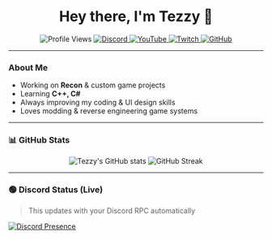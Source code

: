 <h1 align="center">Hey there, I'm Tezzy 👋</h1>

<p align="center">
  <!-- Profile Views -->
  <img src="https://komarev.com/ghpvc/?username=tezzyBTW&label=Profile%20Views&color=blueviolet&style=for-the-badge" alt="Profile Views" />

  <!-- Discord -->
  <a href="https://discord.gg/p67BF77yr5">
    <img src="https://img.shields.io/discord/1222654332931936378?color=5865F2&label=Discord&logo=discord&logoColor=white&style=for-the-badge" alt="Discord" />
  </a>

  <!-- YouTube -->
  <a href="https://www.youtube.com/@TezzyFRAGZ">
    <img src="https://img.shields.io/youtube/channel/subscribers/UCtX-Wox6Jad7J4s2g05J13Q?style=for-the-badge&logo=youtube&logoColor=white&label=YouTube&color=FF0000" alt="YouTube" />
  </a>

  <!-- Twitch -->
  <a href="https://www.twitch.tv/itstezzybtw">
    <img src="https://img.shields.io/twitch/status/itstezzybtw?style=for-the-badge&logo=twitch&logoColor=white&label=Twitch&color=9146FF" alt="Twitch" />
  </a>

  <!-- GitHub -->
  <a href="https://github.com/tezzyBTW">
    <img src="https://img.shields.io/badge/GitHub-tezzyBTW-181717?style=for-the-badge&logo=github" alt="GitHub" />
  </a>
</p>

---

### About Me
- Working on **Recon** & custom game projects  
- Learning **C++, C#**  
- Always improving my coding & UI design skills  
- Loves modding & reverse engineering game systems  

---

### 📊 GitHub Stats
<p align="center">
  <img src="https://github-readme-stats.vercel.app/api?username=tezzyBTW&show_icons=true&theme=tokyonight&hide_border=true" alt="Tezzy's GitHub stats" />
  <img src="https://github-readme-streak-stats.herokuapp.com/?user=tezzyBTW&theme=tokyonight&hide_border=true" alt="GitHub Streak" />
</p>

---

### 🟢 Discord Status (Live)
> This updates with your Discord RPC automatically  

[![Discord Presence](https://lanyard.cnrad.dev/api/732275651385753753)](https://discord.com/users/732275651385753753)
